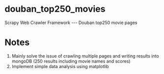 # douban_top250_movies
Scrapy Web Crawler Framework --- Douban top250 movie pages

# Notes
1.  Mainly solve the issue of crawling multiple pages and writing results into mongoDB (250 results including movie names and scores)
2.  Implement simple data analysis using matplotlib
